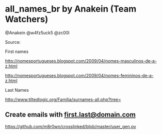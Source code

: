 # all_names_br   by Anakein   (Team Watchers)

@Anakein @w4fz5uck5 @zc00l


Source:  

First names

http://nomesportugueses.blogspot.com/2009/04/nomes-masculinos-de-a-z.html

http://nomesportugueses.blogspot.com/2009/04/nomes-femininos-de-a-z.html


Last Names

http://www.tiltedlogic.org/Familia/surnames-all.php?tree=

## Create emails with first.last@domain.com

https://github.com/m8r0wn/crosslinked/blob/master/user_gen.py
